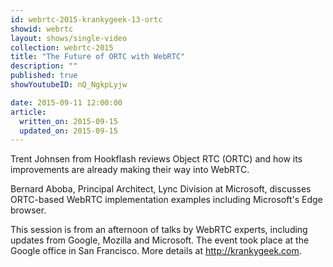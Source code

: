 ```yaml
---
id: webrtc-2015-krankygeek-13-ortc
showid: webrtc
layout: shows/single-video
collection: webrtc-2015
title: "The Future of ORTC with WebRTC"
description: ""
published: true
showYoutubeID: nQ_NgkpLyjw

date: 2015-09-11 12:00:00
article:
  written_on: 2015-09-15
  updated_on: 2015-09-15
---
```

Trent Johnsen from Hookflash reviews Object RTC (ORTC) and how its improvements are already making their way into WebRTC.

Bernard Aboba, Principal Architect, Lync Division at Microsoft, discusses ORTC-based WebRTC implementation examples including Microsoft's Edge browser.

This session is from an afternoon of talks by WebRTC experts, including updates from Google, Mozilla and Microsoft. The event took place at the Google office in San Francisco. More details at http://krankygeek.com.
